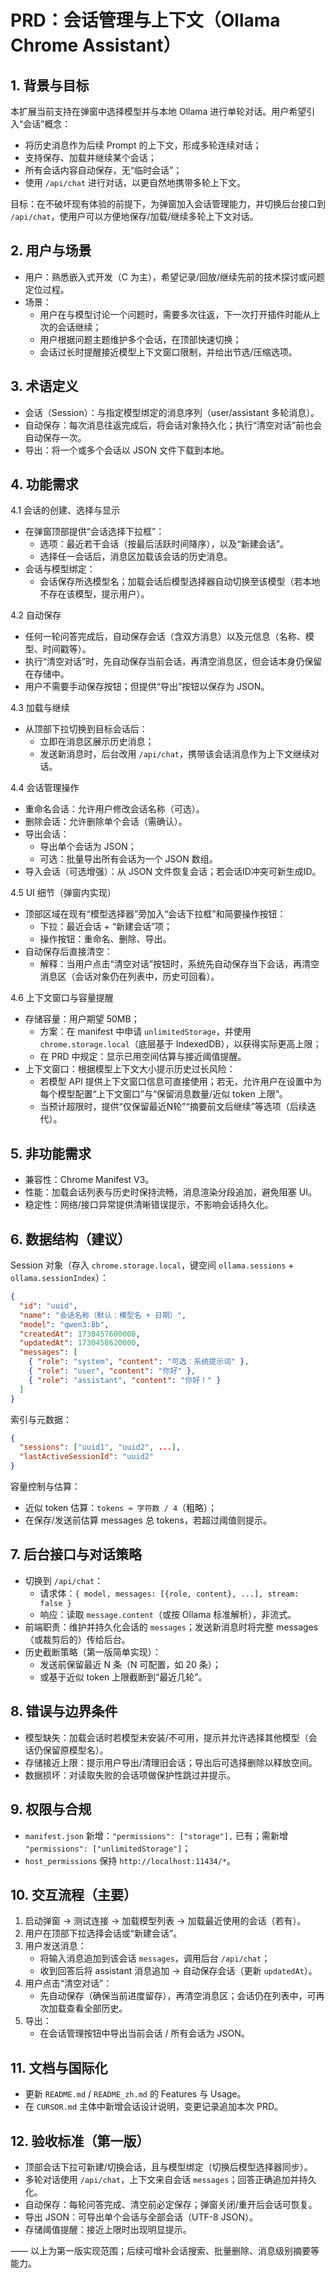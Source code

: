 # PRD：会话管理与上下文（Ollama Chrome Assistant）

## 1. 背景与目标
本扩展当前支持在弹窗中选择模型并与本地 Ollama 进行单轮对话。用户希望引入“会话”概念：
- 将历史消息作为后续 Prompt 的上下文，形成多轮连续对话；
- 支持保存、加载并继续某个会话；
- 所有会话内容自动保存，无“临时会话”；
- 使用 `/api/chat` 进行对话，以更自然地携带多轮上下文。

目标：在不破坏现有体验的前提下，为弹窗加入会话管理能力，并切换后台接口到 `/api/chat`，使用户可以方便地保存/加载/继续多轮上下文对话。

## 2. 用户与场景
- 用户：熟悉嵌入式开发（C 为主），希望记录/回放/继续先前的技术探讨或问题定位过程。
- 场景：
  - 用户在与模型讨论一个问题时，需要多次往返，下一次打开插件时能从上次的会话继续；
  - 用户根据问题主题维护多个会话，在顶部快速切换；
  - 会话过长时提醒接近模型上下文窗口限制，并给出节选/压缩选项。

## 3. 术语定义
- 会话（Session）：与指定模型绑定的消息序列（user/assistant 多轮消息）。
- 自动保存：每次消息往返完成后，将会话对象持久化；执行“清空对话”前也会自动保存一次。
- 导出：将一个或多个会话以 JSON 文件下载到本地。

## 4. 功能需求
4.1 会话的创建、选择与显示
- 在弹窗顶部提供“会话选择下拉框”：
  - 选项：最近若干会话（按最后活跃时间降序），以及“新建会话”。
  - 选择任一会话后，消息区加载该会话的历史消息。
- 会话与模型绑定：
  - 会话保存所选模型名；加载会话后模型选择器自动切换至该模型（若本地不存在该模型，提示用户）。

4.2 自动保存
- 任何一轮问答完成后，自动保存会话（含双方消息）以及元信息（名称、模型、时间戳等）。
- 执行“清空对话”时，先自动保存当前会话，再清空消息区，但会话本身仍保留在存储中。
- 用户不需要手动保存按钮；但提供“导出”按钮以保存为 JSON。

4.3 加载与继续
- 从顶部下拉切换到目标会话后：
  - 立即在消息区展示历史消息；
  - 发送新消息时，后台改用 `/api/chat`，携带该会话消息作为上下文继续对话。

4.4 会话管理操作
- 重命名会话：允许用户修改会话名称（可选）。
- 删除会话：允许删除单个会话（需确认）。
- 导出会话：
  - 导出单个会话为 JSON；
  - 可选：批量导出所有会话为一个 JSON 数组。
- 导入会话（可选增强）：从 JSON 文件恢复会话；若会话ID冲突可新生成ID。

4.5 UI 细节（弹窗内实现）
- 顶部区域在现有“模型选择器”旁加入“会话下拉框”和简要操作按钮：
  - 下拉：最近会话 + “新建会话”项；
  - 操作按钮：重命名、删除、导出。
- 自动保存后直接清空：
  - 解释：当用户点击“清空对话”按钮时，系统先自动保存当下会话，再清空消息区（会话对象仍在列表中，历史可回看）。

4.6 上下文窗口与容量提醒
- 存储容量：用户期望 50MB；
  - 方案：在 manifest 中申请 `unlimitedStorage`，并使用 `chrome.storage.local`（底层基于 IndexedDB），以获得实际更高上限；
  - 在 PRD 中规定：显示已用空间估算与接近阈值提醒。
- 上下文窗口：根据模型上下文大小提示历史过长风险：
  - 若模型 API 提供上下文窗口信息可直接使用；若无，允许用户在设置中为每个模型配置“上下文窗口”与“保留消息数量/近似 token 上限”。
  - 当预计超限时，提供“仅保留最近N轮”“摘要前文后继续”等选项（后续迭代）。

## 5. 非功能需求
- 兼容性：Chrome Manifest V3。
- 性能：加载会话列表与历史时保持流畅，消息渲染分段追加，避免阻塞 UI。
- 稳定性：网络/接口异常提供清晰错误提示，不影响会话持久化。

## 6. 数据结构（建议）
Session 对象（存入 `chrome.storage.local`，键空间 `ollama.sessions` + `ollama.sessionIndex`）：
```json
{
  "id": "uuid",
  "name": "会话名称（默认：模型名 + 日期）",
  "model": "qwen3:8b",
  "createdAt": 1730457600000,
  "updatedAt": 1730458620000,
  "messages": [
    { "role": "system", "content": "可选：系统提示词" },
    { "role": "user", "content": "你好" },
    { "role": "assistant", "content": "你好！" }
  ]
}
```
索引与元数据：
```json
{
  "sessions": ["uuid1", "uuid2", ...],
  "lastActiveSessionId": "uuid2"
}
```

容量控制与估算：
- 近似 token 估算：`tokens ≈ 字符数 / 4`（粗略）；
- 在保存/发送前估算 messages 总 tokens，若超过阈值则提示。

## 7. 后台接口与对话策略
- 切换到 `/api/chat`：
  - 请求体：`{ model, messages: [{role, content}, ...], stream: false }`
  - 响应：读取 `message.content`（或按 Ollama 标准解析），非流式。
- 前端职责：维护并持久化会话的 `messages`；发送新消息时将完整 messages（或裁剪后的）传给后台。
- 历史截断策略（第一版简单实现）：
  - 发送前保留最近 N 条（N 可配置，如 20 条）；
  - 或基于近似 token 上限截断到“最近几轮”。

## 8. 错误与边界条件
- 模型缺失：加载会话时若模型未安装/不可用，提示并允许选择其他模型（会话仍保留原模型名）。
- 存储接近上限：提示用户导出/清理旧会话；导出后可选择删除以释放空间。
- 数据损坏：对读取失败的会话项做保护性跳过并提示。

## 9. 权限与合规
- `manifest.json` 新增：`"permissions": ["storage"],` 已有；需新增 `"permissions": ["unlimitedStorage"]`；
- `host_permissions` 保持 `http://localhost:11434/*`。

## 10. 交互流程（主要）
1) 启动弹窗 → 测试连接 → 加载模型列表 → 加载最近使用的会话（若有）。
2) 用户在顶部下拉选择会话或“新建会话”。
3) 用户发送消息：
   - 将输入消息追加到该会话 `messages`，调用后台 `/api/chat`；
   - 收到回答后将 assistant 消息追加 → 自动保存会话（更新 `updatedAt`）。
4) 用户点击“清空对话”：
   - 先自动保存（确保当前进度留存），再清空消息区；会话仍在列表中，可再次加载查看全部历史。
5) 导出：
   - 在会话管理按钮中导出当前会话 / 所有会话为 JSON。

## 11. 文档与国际化
- 更新 `README.md` / `README_zh.md` 的 Features 与 Usage。
- 在 `CURSOR.md` 主体中新增会话设计说明，变更记录追加本次 PRD。

## 12. 验收标准（第一版）
- 顶部会话下拉可新建/切换会话，且与模型绑定（切换后模型选择器同步）。
- 多轮对话使用 `/api/chat`，上下文来自会话 `messages`；回答正确追加并持久化。
- 自动保存：每轮问答完成、清空前必定保存；弹窗关闭/重开后会话可恢复。
- 导出 JSON：可导出单个会话与全部会话（UTF-8 JSON）。
- 存储阈值提醒：接近上限时出现明显提示。

—— 以上为第一版实现范围；后续可增补会话搜索、批量删除、消息级别摘要等能力。


